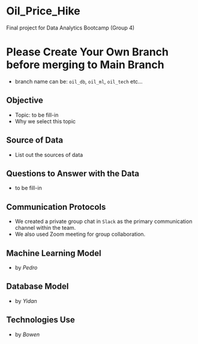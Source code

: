 # Oil_Price_Hike
Final project for Data Analytics Bootcamp (Group 4)

# Please Create Your Own Branch before merging to Main Branch
* branch name can be: `oil_db`, `oil_ml`, `oil_tech` etc...

## Objective
* Topic: to be fill-in
* Why we select this topic
  
## Source of Data
* List out the sources of data

## Questions to Answer with the Data
* to be fill-in
  
## Communication Protocols
* We created a private group chat in `Slack` as the primary communication channel within the team.
* We also used Zoom meeting for group collaboration.

## Machine Learning Model
* by *Pedro*

## Database Model
* by *Yidan*

## Technologies Use
* by *Bowen*
